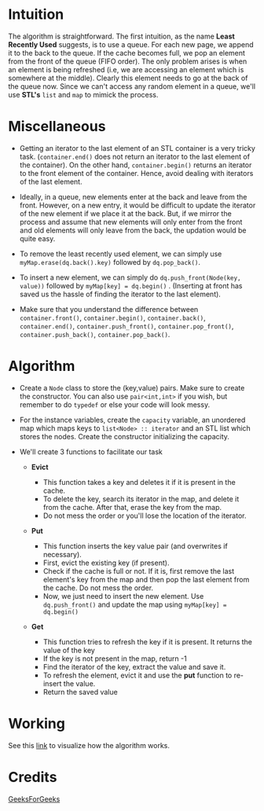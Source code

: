 # Intuition
The algorithm is straightforward. The first intuition, as the name **Least Recently Used** suggests, is to use a queue. For each new page, we append it to the back to the queue. If the cache becomes full, we pop an element from the front of the queue (FIFO order). The only problem arises is when an element is being refreshed (i.e, we are accessing an element which is somewhere at the middle). Clearly this element needs to go at the back of the queue now. Since we can't access any random element in a queue, we'll use **STL's** `list` and `map` to mimick the process.

# Miscellaneous
* Getting an iterator to the last element of an STL container is a very tricky task. (`container.end()` does not return an iterator to the last element of the container). On the other hand, `container.begin()` returns an iterator to the front element of the container. Hence, avoid dealing with iterators of the last element.

* Ideally, in a queue, new elements enter at the back and leave from the front. However, on a new entry, it would be difficult to update the iterator of the new element if we place it at the back. But, if we mirror the process and assume that new elements will only enter from the front and old elements will only leave from the back, the updation would be quite easy.

* To remove the least recently used element, we can simply use `myMap.erase(dq.back().key)` followed by `dq.pop_back()`.

* To insert a new element, we can simply do `dq.push_front(Node(key, value))` followed by `myMap[key] = dq.begin()` . (Inserting at front has saved us the hassle of finding the iterator to the last element).

* Make sure that you understand the difference between `container.front()`, `container.begin()`, `container.back()`, `container.end()`, `container.push_front()`, `container.pop_front()`, `container.push_back()`, `container.pop_back()`.


# Algorithm
* Create a `Node` class to store the (key,value) pairs. Make sure to create the constructor. You can also use `pair<int,int>` if you wish, but remember to do `typedef` or else your code will look messy.

* For the instance variables, create the `capacity` variable, an unordered map which maps keys to `list<Node> :: iterator` and an STL list which stores the nodes. Create the constructor initializing the capacity.

* We'll create 3 functions to facilitate our task
    * **Evict**
        * This function takes a key and deletes it if it is present in the cache.
        * To delete the key, search its iterator in the map, and delete it from the cache. After that, erase the key from the map. 
        * Do not mess the order or you'll lose the location of the iterator.

    * **Put**
        * This function inserts the key value pair (and overwrites if necessary).
        * First, evict the existing key (if present).
        * Check if the cache is full or not. If it is, first remove the last element's key from the map and then pop the last element from the cache. Do not mess the order. 
        * Now, we just need to insert the new element. Use `dq.push_front()` and update the map using `myMap[key] = dq.begin()`

    * **Get**
        * This function tries to refresh the key if it is present. It returns the value of the key
        * If the key is not present in the map, return -1
        * Find the iterator of the key, extract the value and save it.
        * To refresh the element, evict it and use the **put** function to re-insert the value.
        * Return the saved value

# Working
See this [link](https://www.geeksforgeeks.org/lru-cache-implementation/) to visualize how the algorithm works.

# Credits 
[GeeksForGeeks](https://www.geeksforgeeks.org/lru-cache-implementation/)
